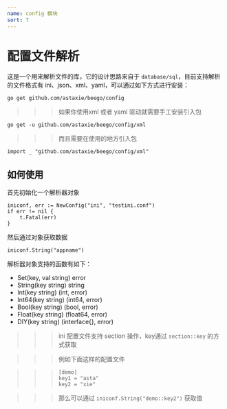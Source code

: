 ```yaml
---
name: config 模块
sort: 7
---
```


# 配置文件解析

这是一个用来解析文件的库，它的设计思路来自于 `database/sql`，目前支持解析的文件格式有 ini、json、xml、yaml，可以通过如下方式进行安装：

	go get github.com/astaxie/beego/config
	
>>>如果你使用xml 或者 yaml 驱动就需要手工安装引入包

	go get -u github.com/astaxie/beego/config/xml
	
>>>而且需要在使用的地方引入包

    import _ "github.com/astaxie/beego/config/xml"				
	
## 如何使用

首先初始化一个解析器对象

	iniconf, err := NewConfig("ini", "testini.conf")
	if err != nil {
		t.Fatal(err)
	}
	
然后通过对象获取数据
	
	iniconf.String("appname")
	
解析器对象支持的函数有如下：

* Set(key, val string) error
* String(key string) string
* Int(key string) (int, error)
* Int64(key string) (int64, error)
* Bool(key string) (bool, error)
* Float(key string) (float64, error)
* DIY(key string) (interface{}, error)
	
>>>ini 配置文件支持 section 操作，key通过 `section::key` 的方式获取

>>> 例如下面这样的配置文件

>>>		[demo]
>>>		key1 = "asta"
>>>		key2 = "xie"

>>> 那么可以通过 `iniconf.String("demo::key2")` 获取值
